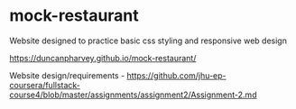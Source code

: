 # mock-restaurant

Website designed to practice basic css styling and responsive web design

https://duncanpharvey.github.io/mock-restaurant/

Website design/requirements - https://github.com/jhu-ep-coursera/fullstack-course4/blob/master/assignments/assignment2/Assignment-2.md

